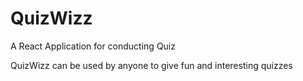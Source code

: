 # QuizWizz

A React Application for conducting Quiz 

QuizWizz can be used by anyone to give fun and interesting quizzes

